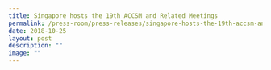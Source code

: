 ```yaml
---
title: Singapore hosts the 19th ACCSM and Related Meetings
permalink: /press-room/press-releases/singapore-hosts-the-19th-accsm-and-related-meetings/
date: 2018-10-25
layout: post
description: ""
image: ""
---
```


